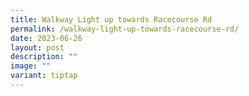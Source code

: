 ```yaml
---
title: Walkway Light up towards Racecourse Rd
permalink: /walkway-light-up-towards-racecourse-rd/
date: 2023-06-26
layout: post
description: ""
image: ""
variant: tiptap
---
```

